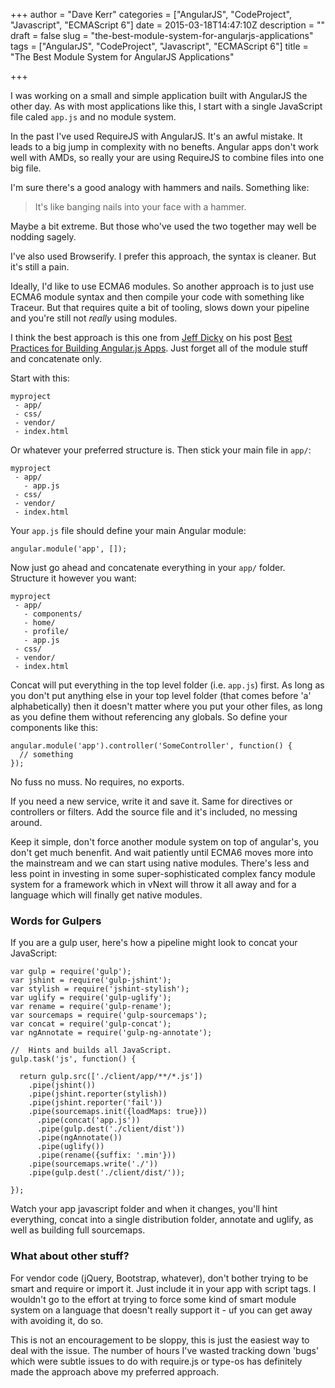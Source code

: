 +++
author = "Dave Kerr"
categories = ["AngularJS", "CodeProject", "Javascript", "ECMAScript 6"]
date = 2015-03-18T14:47:10Z
description = ""
draft = false
slug = "the-best-module-system-for-angularjs-applications"
tags = ["AngularJS", "CodeProject", "Javascript", "ECMAScript 6"]
title = "The Best Module System for AngularJS Applications"

+++


I was working on a small and simple application built with AngularJS the other day. As with most applications like this, I start with a single JavaScript file caled `app.js` and no module system.

In the past I've used RequireJS with AngularJS. It's an awful mistake. It leads to a big jump in complexity with no benefts. Angular apps don't work well with AMDs, so really your are using RequireJS to combine files into one big file.

I'm sure there's a good analogy with hammers and nails. Something like:

> It's like banging nails into your face with a hammer.

Maybe a bit extreme. But those who've used the two together may well be nodding sagely.

I've also used Browserify. I prefer this approach, the syntax is cleaner. But it's still a pain.

Ideally, I'd like to use ECMA6 modules. So another approach is to just use ECMA6 module syntax and then compile your code with something like Traceur. But that requires quite a bit of tooling, slows down your pipeline and you're still not *really* using modules.

I think the best approach is this one from [Jeff Dicky](https://medium.com/@dickeyxxx) on his post [Best Practices for Building Angular.js Apps](https://medium.com/@dickeyxxx/best-practices-for-building-angular-js-apps-266c1a4a6917). Just forget all of the module stuff and concatenate only.

Start with this:

```
myproject
 - app/
 - css/
 - vendor/
 - index.html
```

Or whatever your preferred structure is. Then stick your main file in `app/`:

```
myproject
 - app/
   - app.js
 - css/
 - vendor/
 - index.html
```

Your `app.js` file should define your main Angular module:

```language-javascript
angular.module('app', []);
```

Now just go ahead and concatenate everything in your `app/` folder. Structure it however you want:

```
myproject
 - app/
   - components/
   - home/
   - profile/
   - app.js
 - css/
 - vendor/
 - index.html
```

Concat will put everything in the top level folder (i.e. `app.js`) first. As long as you don't put anything else in your top level folder (that comes before 'a' alphabetically) then it doesn't matter where you put your other files, as long as you define them without referencing any globals. So define your components like this:

```language-javascript
angular.module('app').controller('SomeController', function() {
  // something
});
```

No fuss no muss. No requires, no exports.

If you need a new service, write it and save it. Same for directives or controllers or filters. Add the source file and it's included, no messing around.

Keep it simple, don't force another module system on top of angular's, you don't get much benenfit. And wait patiently until ECMA6 moves more into the mainstream and we can start using native modules. There's less and less point in investing in some super-sophisticated complex fancy module system for a framework which in vNext will throw it all away and for a language which will finally get native modules.

### Words for Gulpers

If you are a gulp user, here's how a pipeline might look to concat your JavaScript:

```language-javascript
var gulp = require('gulp');
var jshint = require('gulp-jshint');
var stylish = require('jshint-stylish');
var uglify = require('gulp-uglify');
var rename = require('gulp-rename');
var sourcemaps = require('gulp-sourcemaps');
var concat = require('gulp-concat');
var ngAnnotate = require('gulp-ng-annotate');

//  Hints and builds all JavaScript.
gulp.task('js', function() {

  return gulp.src(['./client/app/**/*.js'])
    .pipe(jshint())
    .pipe(jshint.reporter(stylish))
    .pipe(jshint.reporter('fail'))
    .pipe(sourcemaps.init({loadMaps: true}))
      .pipe(concat('app.js'))
      .pipe(gulp.dest('./client/dist'))
      .pipe(ngAnnotate())
      .pipe(uglify())
      .pipe(rename({suffix: '.min'}))
    .pipe(sourcemaps.write('./'))
    .pipe(gulp.dest('./client/dist/'));

});
```

Watch your app javascript folder and when it changes, you'll hint everything, concat into a single distribution folder, annotate and uglify, as well as building full sourcemaps.

### What about other stuff?

For vendor code (jQuery, Bootstrap, whatever), don't bother trying to be smart and require or import it. Just include it in your app with script tags. I wouldn't go to the effort at trying to force some kind of smart module system on a language that doesn't really support it - uf you can get away with avoiding it, do so.

This is not an encouragement to be sloppy, this is just the easiest way to deal with the issue. The number of hours I've wasted tracking down 'bugs' which were subtle issues to do with require.js or type-os has definitely made the approach above my preferred approach.

